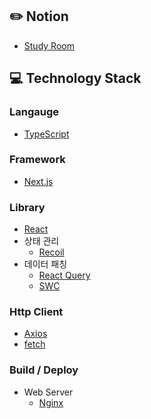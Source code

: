 ## :pencil2: Notion
+ [Study Room](https://violet-lilac.notion.site/Next-js-5c6153ac96bc492caa9fae71cd15833a)

## :computer: Technology Stack
### Langauge
+ [TypeScript](https://www.typescriptlang.org/)

### Framework
+ [Next.js](https://nextjs.org/)

### Library
+ [React](https://reactjs.org/)
+ 상태 관리
  + [Recoil](https://recoiljs.org/)
+ 데이터 패칭
  + [React Query](https://react-query-v3.tanstack.com/)
  + [SWC](https://swc.rs/)

### Http Client
+ [Axios](https://github.com/axios/axios)
+ [fetch](https://developer.mozilla.org/ko/docs/Web/API/Fetch_API/Using_Fetch)

### Build / Deploy
+ Web Server
  + [Nginx](https://www.nginx.com/)
